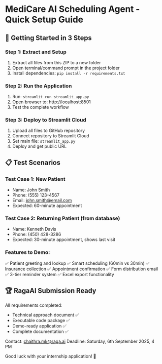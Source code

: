 # MediCare AI Scheduling Agent - Quick Setup Guide

## 🚀 Getting Started in 3 Steps

### Step 1: Extract and Setup
1. Extract all files from this ZIP to a new folder
2. Open terminal/command prompt in the project folder
3. Install dependencies: `pip install -r requirements.txt`

### Step 2: Run the Application
1. Run: `streamlit run streamlit_app.py`
2. Open browser to: http://localhost:8501
3. Test the complete workflow

### Step 3: Deploy to Streamlit Cloud
1. Upload all files to GitHub repository
2. Connect repository to Streamlit Cloud
3. Set main file: `streamlit_app.py`
4. Deploy and get public URL

## 📋 Test Scenarios

### Test Case 1: New Patient
- Name: John Smith
- Phone: (555) 123-4567
- Email: john.smith@email.com
- Expected: 60-minute appointment

### Test Case 2: Returning Patient (from database)
- Name: Kenneth Davis
- Phone: (450) 428-3286
- Expected: 30-minute appointment, shows last visit

### Features to Demo:
✅ Patient greeting and lookup
✅ Smart scheduling (60min vs 30min)
✅ Insurance collection
✅ Appointment confirmation
✅ Form distribution email
✅ 3-tier reminder system
✅ Excel export functionality

## 🏆 RagaAI Submission Ready

All requirements completed:
- Technical approach document ✅
- Executable code package ✅ 
- Demo-ready application ✅
- Complete documentation ✅

Contact: chaithra.mk@raga.ai
Deadline: Saturday, 6th September 2025, 4 PM

Good luck with your internship application! 🌟
